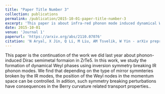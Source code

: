 ```yaml
---
title: "Paper Title Number 3"
collection: publications
permalink: /publication/2015-10-01-paper-title-number-3
excerpt: 'This paper is about infra-red phonon mode induced dynamical Weyl semimetal phases in a topological insulating system ZrTe5.'
date: 2015-10-01
venue: 'Journal 1'
paperurl: 'https://arxiv.org/abs/2110.07076'
citation: 'N Aryal, X Jin, Q Li, M Liu, AM Tsvelik, W Yin - arXiv preprint arXiv:2110.07076, 2021.'
---
```

This paper is the continuation of the work we did last  year about phonon-induced Dirac semimetal formaion in ZrTe5. In this work, we study the formation of dynamical Weyl phases using inversion symmetry breaking IR phonon modes. We find that depending on the type of mirror symmteries broken by the IR modes, the position of the Weyl nodes in the momentum space can be controlled. In adition, such symmetry breaking perturbations have consequences in the  Berry curvature related transport properties..

<!---
[Download paper here](http://academicpages.github.io/files/paper3.pdf)

Recommended citation: Your Name, You. (2015). "Paper Title Number 3." <i>Journal 1</i>. 1(3).
--->
